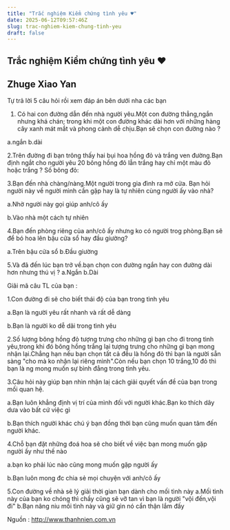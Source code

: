 ```yaml
---
title: "Trắc nghiệm Kiểm chứng tình yêu ♥"
date: 2025-06-12T09:57:46Z
slug: trac-nghiem-kiem-chung-tinh-yeu
draft: false
---
```


## Trắc nghiệm Kiểm chứng tình yêu ♥

## Zhuge Xiao Yan

Tự trả lời 5 câu hỏi rồi xem đáp án bên dưới nha các bạn  

1. Có hai con đường dẫn đến nhà người yêu.Một con đường thẳng,ngắn  nhưng khá chán; trong khi một con đường khác dài hơn với những hàng cây  xanh mát mắt và phong cảnh dễ chịu.Bạn sẽ chọn con đường nào ?

 a.ngắn            b.dài


 2.Trên đường đi bạn trông thấy hai bụi hoa hồng đỏ và trắng ven  đường.Bạn định ngắt cho người yêu 20 bông hồng đỏ lẫn trắng hay chỉ một  màu đỏ hoặc trắng ?
 Số bông đỏ:


 3.Bạn đến nhà chàng/nàng.Một người trong gia đình ra mở cửa. Bạn hỏi người này về người mình cần gặp hay là tự nhiên cùng người ấy vào nhà?

 a.Nhờ người này gọi giúp anh/cô ấy

 b.Vào nhà một cách tự nhiên


 4.Bạn đến phòng riêng của anh/cô ấy nhưng ko có người trog phòng.Bạn sẽ để bó hoa lên bậu cửa sổ hay đầu giường?

 a.Trên bậu cửa sổ
 b.Đầu giường


 5.Và đã đến lúc bạn trở về.bạn chọn con đường ngắn hay con đường dài hơn nhưng thú vị ?
 a.Ngắn                b.Dài


  Giãi mã câu TL của bạn :

 1.Con đường đi sẽ cho biết thái độ của bạn trong tình yêu

 a.Bạn là người yêu rất nhanh và rất dễ dàng

 b.Bạn là người ko dễ dãi trong tình yêu


 2.Số lượng bông hồng đỏ tượng trưng cho những gì bạn cho đi trong tình  yêu,trong khi đó bông hồng trắng lại tượng trưng cho những gì bạn mong  nhận lại.Chẳng hạn nếu bạn chọn tất cả đều là hồng đỏ thì bạn là người sẵn  sàng "cho mà ko nhận lại riêng mình".Còn nếu bạn chọn 10 trắng,10 đỏ thì  bạn là ng mong muốn sự bình đẳng trong tình yêu.


 3.Câu hỏi này giúp bạn nhìn nhận laị cách giải quyết vấn đề của bạn trong mối quan hệ.

 a.Bạn luôn khẳng định vị trí của mình đối với người khác.Bạn ko thích dây dưa vào bất cứ việc gì

 b.Bạn thích người khác chú ý bạn đồng thời bạn cũng muốn quan tâm đến người khác.


 4.Chỗ bạn đặt những đoá hoa sẽ cho biết về việc bạn mong muốn gặp người ấy như thế nào 

 a.bạn ko phải lúc nào cũng mong muốn gặp người ấy

 b.Bạn luôn mong đc chia sẻ mọi chuyện với anh/cô ấy


 5.Con đường về nhà sẽ lý giải thời gian bạn dành cho mối tình này
 a.Mối tình này của bạn ko chóng thì chầy cũng sẽ vỡ tan vì bạn là người "vội đến,vội đi"
 b.Bạn nâng niu mối tình này và giữ gìn nó cẩn thận lắm đấy

Nguồn : http://www.thanhnien.com.vn